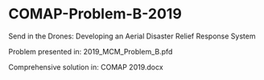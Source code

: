 # COMAP-Problem-B-2019

Send in the Drones: 
Developing an Aerial Disaster Relief Response System

Problem presented in: 2019_MCM_Problem_B.pfd

Comprehensive solution in: COMAP 2019.docx


